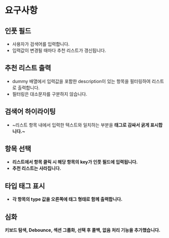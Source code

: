 # 요구사항

## 인풋 필드

- 사용자가 검색어를 입력합니다.
- 입력값이 변경될 때마다 추천 리스트가 갱신됩니다.
  
## 추천 리스트 출력

- dummy 배열에서 입력값을 포함한 description이 있는 항목을 필터링하여 리스트로 출력합니다.
- 필터링은 대소문자를 구분하지 않습니다.
  
## 검색어 하이라이팅

- ~리스트 항목 내에서 입력한 텍스트와 일치하는 부분을 <strong> 태그로 감싸서 굵게 표시합니다.~

## 항목 선택

- 리스트에서 항목 클릭 시 해당 항목의 key가 인풋 필드에 입력됩니다.
- 추천 리스트는 사라집니다.
  
## 타입 태그 표시

- 각 항목의 type 값을 오른쪽에 태그 형태로 함께 출력합니다.

## 심화

키보드 탐색, Debounce, 섹션 그룹화, 선택 후 콜백, 없음 처리 기능을 추가했습니다.
